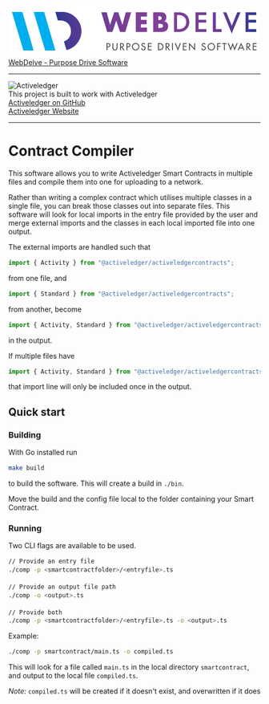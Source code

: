 <img src="assets/webdelve-logo.png" alt="WebDelve"/><br/>
[WebDelve - Purpose Drive Software](https://webdelve.co)

*** 

<img src="https://github.com/activeledger/activeledger/blob/master/docs/assets/Asset-23.png" alt="Activeledger" width="250"/><br/>
This project is built to work with Activeledger<br/>
[Activeledger on GitHub]( https://github.com/activeledger/activeledger )<br/>
[Activeledger Website](https://activeledger.io)

***

# Contract Compiler

This software allows you to write Activeledger Smart Contracts in multiple files
and compile them into one for uploading to a network.

Rather than writing a complex contract which utilises multiple classes in a 
single file, you can break those classes out into separate files. This software
will look for local imports in the entry file provided by the user and merge
external imports and the classes in each local imported file into one output.

The external imports are handled such that
```typescript
import { Activity } from "@activeledger/activeledgercontracts";
```
from one file, and
```typescript
import { Standard } from "@activeledger/activeledgercontracts";
```
from another, become
```typescript
import { Activity, Standard } from "@activeledger/activeledgercontracts";
```
in the output.

If multiple files have
```typescript
import { Activity, Standard } from "@activeledger/activeledgercontracts";
```
that import line will only be included once in the output.

## Quick start

### Building

With Go installed run
```bash
make build
```
to build the software. This will create a build in `./bin`.

Move the build and the config file local to the folder containing your Smart
Contract.

### Running

Two CLI flags are available to be used.
```bash
// Provide an entry file
./comp -p <smartcontractfolder>/<entryfile>.ts

// Provide an output file path
./comp -o <output>.ts

// Provide both
./comp -p <smartcontractfolder>/<entryfile>.ts -o <output>.ts
```
Example:
```bash
./comp -p smartcontract/main.ts -o compiled.ts
```
This will look for a file called `main.ts` in the local directory `smartcontract`,
and output to the local file `compiled.ts`.

*Note:* `compiled.ts` will be created if it doesn't exist, and overwritten if
it does




